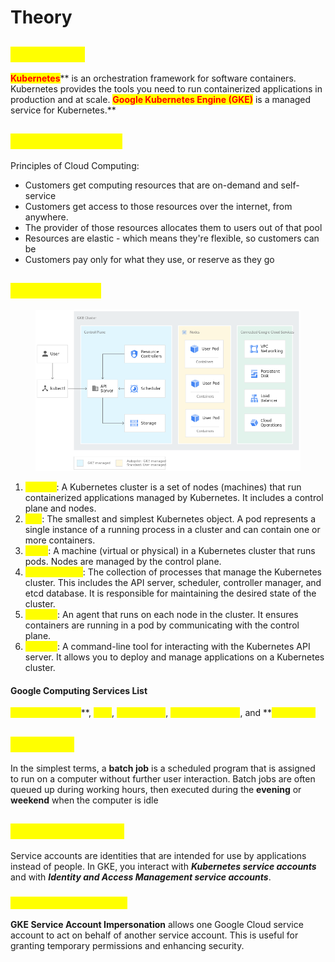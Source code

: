 # Theory

## <mark style="color:yellow;">Kubernetes</mark>

<mark style="color:red;">**Kubernetes**</mark>** is an orchestration framework for software containers. Kubernetes provides the tools you need to run containerized applications in production and at scale. **<mark style="color:red;">**Google Kubernetes Engine (GKE)**</mark>** is a managed service for Kubernetes.**

## <mark style="color:yellow;">Cloud Computing</mark>

Principles of Cloud Computing:

* Customers get computing resources that are on-demand and self-service
* Customers get access to those resources over the internet, from anywhere.
* The provider of those resources allocates them to users out of that pool
* Resources are elastic - which means they're flexible, so customers can be
* Customers pay only for what they use, or reserve as they go

## <mark style="color:yellow;">GKE Structure</mark>

<figure><img src="../../.gitbook/assets/gke-architecture.png" alt=""><figcaption></figcaption></figure>

1. <mark style="color:yellow;">**Cluster**</mark>: A Kubernetes cluster is a set of nodes (machines) that run containerized applications managed by Kubernetes. It includes a control plane and nodes.
2. <mark style="color:yellow;">**Pod**</mark>: The smallest and simplest Kubernetes object. A pod represents a single instance of a running process in a cluster and can contain one or more containers.
3. <mark style="color:yellow;">**Node**</mark>: A machine (virtual or physical) in a Kubernetes cluster that runs pods. Nodes are managed by the control plane.
4. <mark style="color:yellow;">**Control Plane**</mark>: The collection of processes that manage the Kubernetes cluster. This includes the API server, scheduler, controller manager, and etcd database. It is responsible for maintaining the desired state of the cluster.
5. <mark style="color:yellow;">**kubelet**</mark>: An agent that runs on each node in the cluster. It ensures containers are running in a pod by communicating with the control plane.
6. <mark style="color:yellow;">**kubectl**</mark>: A command-line tool for interacting with the Kubernetes API server. It allows you to deploy and manage applications on a Kubernetes cluster.

#### Google Computing Services List

<mark style="color:yellow;">**Compute Engine**</mark>**, **<mark style="color:yellow;">**GKE**</mark>**, **<mark style="color:yellow;">**App Engine**</mark>**, **<mark style="color:yellow;">**Cloud Functions**</mark>**, and **<mark style="color:yellow;">**Cloud Run**</mark>

## <mark style="color:yellow;">Batch Job</mark>

In the simplest terms, a **batch job** is a scheduled program that is assigned to run on a computer without further user interaction. Batch jobs are often queued up during working hours, then executed during the **evening** or **weekend** when the computer is idle

## <mark style="color:yellow;">Service Accounts</mark>

Service accounts are identities that are intended for use by applications instead of people. In GKE, you interact with _**Kubernetes service accounts**_ and with _**Identity and Access Management service accounts**_.

### <mark style="color:yellow;">Account Impersonation</mark>

**GKE Service Account Impersonation** allows one Google Cloud service account to act on behalf of another service account. This is useful for granting temporary permissions and enhancing security.
